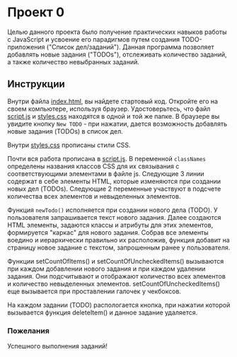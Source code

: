 # Проект 0

Целью данного проекта было получение практических навыков работы с JavaScript и усвоение его парадигмов путем создания TODO-приложения ("Список дел/заданий"). Данная программа позволяет добавлять новые задания ("TODOs"), отслеживать количество заданий, а также количество невыбранных заданий.

## Инструкции

Внутри файла [index.html](/index.html), вы найдете стартовый код. Откройте его на своем компьютере, используя браузер. Удостоверьтесь, что файл [script.js](/script.js) и [styles.css](/styles.css) находятся в одной и той же папке. В браузере вы увидите кнопку `New TODO` - при нажатии, дается возможность добавлять новые задания (TODOs) в список дел.

Внутри [styles.css](/styles.css) прописаны стили CSS. 

Почти вся работа прописана в [script.js](/script.js). В переменной `classNames` определены названия классов CSS для их связывания с соответствующими элементами в файле js. Следующие 3 линии содержат в себе элементы HTML, которые изменяются при создании новых дел (TODOs). Следующие 2 переменные участвуют в подсчете количества всех элементов и невыделенных элементов.

Функция `newTodo()` исполняется при создании нового дела (TODO). У пользователя запрашивается текст нового задания. 
Далее создаются HTML элементы, задаются классы и атрибуты для этих элементов, формируется "каркас" для нового задания. 
Собрав все элементы воедино и иерархически правильно их расположив, функция добавит на страницу новое задание с текстом, запрошенным ранее у пользователя.

Функции setCountOfItems() и setCountOfUncheckedItems() вызываются при каждом добавлении нового задания и при каждом удалении задания. 
Они подсчитывают и отображают количество всех элементов и количество невыделенных элементов.
setCountOfUncheckedItems() еще вызывается при проставлении галочек у чекбоксов.

На каждом задании (TODO) распологается кнопка, при нажатии которой вызывается функция deleteItem() и данное задание удаляется.

### Пожелания

Успешного выполнения заданий! 
